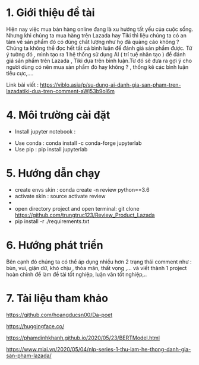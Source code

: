 # 1. Giới thiệu đề tài
Hiện nay việc mua bán hàng online đang là xu hướng tất yếu của cuộc sống. Nhưng khi chúng ta mua hàng trên Lazada hay Tiki thì liệu chúng ta có an tâm về sản phẩm đó có đúng chất lượng như họ đã quảng cáo không ? Chúng ta không thể đọc hết tất cả bình luận để đánh giá sản phẩm được. Từ ý tưởng đó , mình tạo ra 1 hệ thống sử dụng AI ( trí tuệ nhân tạo ) để đánh giá sản phẩm trên Lazada , Tiki dựa trên bình luận.Từ đó sẽ đưa ra gợi ý cho người dùng có nên mua sản phẩm đó hay không ? , thống kê các bình luận tiêu cực,....

Link bài viết : https://viblo.asia/p/su-dung-ai-danh-gia-san-pham-tren-lazadatiki-dua-tren-comment-aWj53b9ol6m
# 4. Môi trường cài đặt 
- Install jupyter notebook :
+ Use conda : conda install -c conda-forge jupyterlab
+ Use pip   : pip install jupyterlab
# 5. Hướng dẫn chạy
- create envs skin : conda create -n review python==3.6
- activate skin :   source activate review
-
- open directory project and open terminal: git clone https://github.com/trungtruc123/Review_Product_Lazada
- pip install -r ./requirements.txt
# 6. Hướng phát triển
Bên cạnh đó chúng ta có thể áp dụng nhiều hơn 2 trạng thái comment như : bùn, vui, giận dữ, khó chịu , thỏa mãn, thất vọng ,... và viết thành 1 project hoàn chỉnh để làm đề tài tốt nghiệp, luận văn tốt nghiệp,.. 
# 7. Tài liệu tham khảo
https://github.com/hoangducsn00/Da-poet

https://huggingface.co/

https://phamdinhkhanh.github.io/2020/05/23/BERTModel.html

https://www.miai.vn/2020/05/04/nlp-series-1-thu-lam-he-thong-danh-gia-san-pham-lazada/
